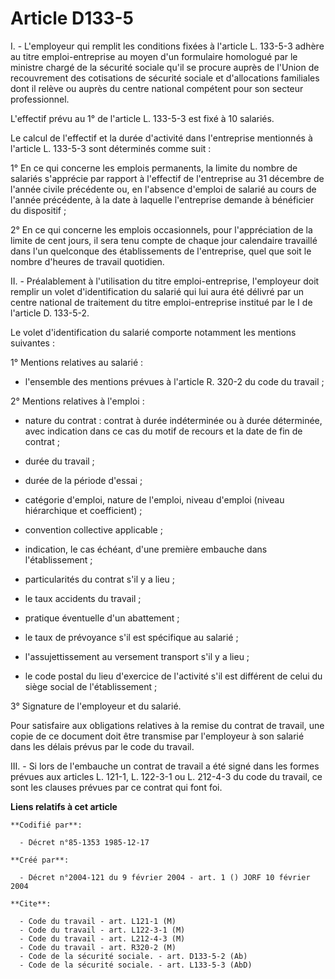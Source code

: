 # Article D133-5

I. - L'employeur qui remplit les conditions fixées à l'article L. 133-5-3 adhère au titre emploi-entreprise au moyen d'un
formulaire homologué par le ministre chargé de la sécurité sociale qu'il se procure auprès de l'Union de recouvrement des
cotisations de sécurité sociale et d'allocations familiales dont il relève ou auprès du centre national compétent pour son
secteur professionnel.

L'effectif prévu au 1° de l'article L. 133-5-3 est fixé à 10 salariés.

Le calcul de l'effectif et la durée d'activité dans l'entreprise mentionnés à l'article L. 133-5-3 sont déterminés comme
suit :

1° En ce qui concerne les emplois permanents, la limite du nombre de salariés s'apprécie par rapport à l'effectif de
l'entreprise au 31 décembre de l'année civile précédente ou, en l'absence d'emploi de salarié au cours de l'année précédente,
à la date à laquelle l'entreprise demande à bénéficier du dispositif ;

2° En ce qui concerne les emplois occasionnels, pour l'appréciation de la limite de cent jours, il sera tenu compte de chaque
jour calendaire travaillé dans l'un quelconque des établissements de l'entreprise, quel que soit le nombre d'heures de
travail quotidien.

II. - Préalablement à l'utilisation du titre emploi-entreprise, l'employeur doit remplir un volet d'identification du salarié
qui lui aura été délivré par un centre national de traitement du titre emploi-entreprise institué par le I de l'article D.
133-5-2.

Le volet d'identification du salarié comporte notamment les mentions suivantes :

1° Mentions relatives au salarié :

- l'ensemble des mentions prévues à l'article R. 320-2 du code du travail ;

2° Mentions relatives à l'emploi :

- nature du contrat : contrat à durée indéterminée ou à durée déterminée, avec indication dans ce cas du motif de recours et
la date de fin de contrat ;

- durée du travail ;

- durée de la période d'essai ;

- catégorie d'emploi, nature de l'emploi, niveau d'emploi (niveau hiérarchique et coefficient) ;

- convention collective applicable ;

- indication, le cas échéant, d'une première embauche dans l'établissement ;

- particularités du contrat s'il y a lieu ;

- le taux accidents du travail ;

- pratique éventuelle d'un abattement ;

- le taux de prévoyance s'il est spécifique au salarié ;

- l'assujettissement au versement transport s'il y a lieu ;

- le code postal du lieu d'exercice de l'activité s'il est différent de celui du siège social de l'établissement ;

3° Signature de l'employeur et du salarié.

Pour satisfaire aux obligations relatives à la remise du contrat de travail, une copie de ce document doit être transmise par
l'employeur à son salarié dans les délais prévus par le code du travail.

III. - Si lors de l'embauche un contrat de travail a été signé dans les formes prévues aux articles L. 121-1, L. 122-3-1 ou
L. 212-4-3 du code du travail, ce sont les clauses prévues par ce contrat qui font foi.

**Liens relatifs à cet article**

	**Codifié par**:

	  - Décret n°85-1353 1985-12-17

	**Créé par**:

	  - Décret n°2004-121 du 9 février 2004 - art. 1 () JORF 10 février 2004

	**Cite**:

	  - Code du travail - art. L121-1 (M)
	  - Code du travail - art. L122-3-1 (M)
	  - Code du travail - art. L212-4-3 (M)
	  - Code du travail - art. R320-2 (M)
	  - Code de la sécurité sociale. - art. D133-5-2 (Ab)
	  - Code de la sécurité sociale. - art. L133-5-3 (AbD)
